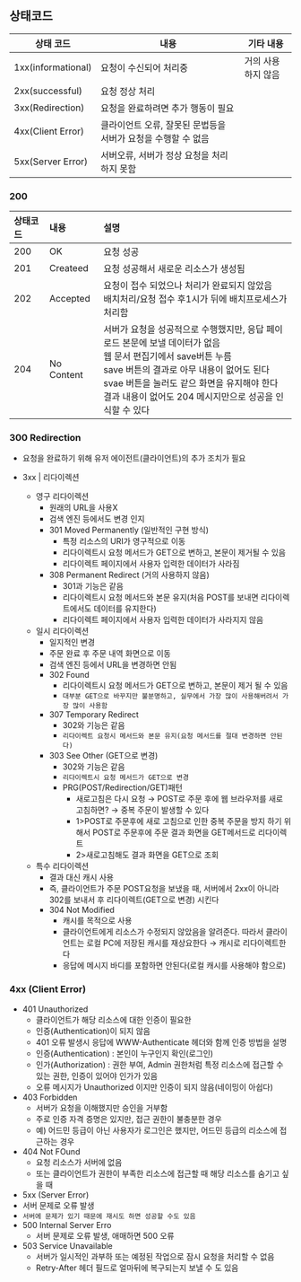 ## 상태코드

| 상태 코드              | 내용                                  | 기타 내용      |
|--------------------|-------------------------------------|------------|
| 1xx(informational) | 요청이 수신되어 처리중                        | 거의 사용하지 않음 |
| 2xx(successful)    | 요청 정상 처리                            |            |
| 3xx(Redirection)   | 요청을 완료하려면 추가 행동이 필요                 |            |
| 4xx(Client Error)  | 클라이언트 오류, 잘못된 문법등을 서버가 요청을 수행할 수 없음 |            |
| 5xx(Server Error)  | 서버오류, 서버가 정상 요청을 처리하지 못함            |            |

### 200

| 상태코드 | 내용         | 설명                                                                                                                                                                         |
|:-----|:-----------|:---------------------------------------------------------------------------------------------------------------------------------------------------------------------------|
| 200  | OK         | 요청 성공                                                                                                                                                                      |
| 201  | Createed   | 요청 성공해서 새로운 리소스가 생성됨                                                                                                                                                       |
| 202  | Accepted   | 요청이 접수 되었으나 처리가 완료되지 않았음</br>배치처리/요청 접수 후1시가 뒤에 배치프로세스가 처리함                                                                                                                |
| 204  | No Content | 서버가 요청을 성공적으로 수행했지만, 응답 페이로드 본문에 보낼 데이터가 없음</br>웹 문서 편집기에서 save버튼 누름</br>save 버튼의 결과로 아무 내용이 없어도 된다</br>svae 버튼을 눌러도 같으 화면을 유지해야 한다</br>결과 내용이 없어도 204 메시지만으로 성공을 인식할 수 있다 |

### 300 Redirection

- 요청을 완료하기 위해 유저 에이전트(클라이언트)의 추가 조치가 필요

- 3xx | 리다이렉션
    - 영구 리다이렉션
        - 원래의 URL을 사용X
        - 검색 엔진 등에서도 변경 인지
        - 301 Moved Permanently (일반적인 구현 방식)
            - 특정 리소스의 URI가 영구적으로 이동
            - 리다이렉트시 요청 메서드가 GET으로 변하고, 본문이 제거될 수 있음
            - 리다이렉트 페이지에서 사용자 입력한 데이터가 사라짐
        - 308 Permanent Redirect (거의 사용하지 않음)
            - 301과 기능은 같음
            - 리다이렉트시 요청 메서드와 본문 유지(처음 POST를 보내면 리다이렉트에서도 데이터를 유지한다)
            - 리다이렉트 페이지에서 사용자 입력한 데이터가 사라지지 않음
    - 일시 리다이렉션
        - 일지적인 변경
        - 주문 완료 후 주문 내역 화면으로 이동
        - 검색 엔진 등에서 URL을 변경하면 안됨
        - 302 Found
            - 리다이렉트시 요청 메서드가 GET으로 변하고, 본문이 제거 될 수 있음
            - `대부분 GET으로 바꾸지만 불분명하고, 실무에서 가장 많이 사용해버려서 가장 많이 사용함`
        - 307 Temporary Redirect
            - 302와 기능은 같음
            - `리다이렉트 요청시 메서드와 본문 유지(요청 메서드를 절대 변경하면 안된다)`
        - 303 See Other (GET으로 변경)
            - 302와 기능은 같음
            - `리다이렉트시 요청 메서드가 GET으로 변경`
            - PRG(POST/Redirection/GET)패턴
                - 새로고침은 다시 요청 &rarr; POST로 주문 후에 웹 브라우저를 새로 고침하면? &rarr; 중복 주문이 발생할 수 있다
                - 1>POST로 주문후에 새로 고침으로 인한 중복 주문을 방지 하기 위해서 POST로 주문후에 주문 결과 화면을 GET메서드로 리다이렉트
                - 2>새로고침해도 결과 화면을 GET으로 조회
    - 특수 리다이렉션
        - 결과 대신 캐시 사용
        - 즉, 클라이언트가 주문 POST요청을 보냈을 때, 서버에서 2xx이 아니라 302를 보내서 후 리다이렉트(GET으로 변경) 시킨다
        - 304 Not Modified
            - 캐시를 목적으로 사용
            - 클라이언트에게 리소스가 수정되지 않았음을 알려준다. 따라서 클라이언트는 로컬 PC에 저장된 캐시를 재상요한다 &rarr; 캐시로 리다이렉트한다
            - 응답에 메시지 바디를 포함하면 안된다(로컬 캐시를 사용해야 함으로)

### 4xx (Client Error)

- 401 Unauthorized
    - 클라이언트가 해당 리소스에 대한 인증이 필요한
    - 인증(Authentication)이 되지 않음
    - 401 오류 발생시 응답에 WWW-Authenticate 헤더와 함께 인증 방법을 설명
    - 인증(Authentication) : 본인이 누구인지 확인(로그인)
    - 인가(Authorization) : 권한 부여, Admin 권한처럼 특정 리소스에 접근할 수 있는 권한, 인증이 있어야 인가가 있음
    - 오류 메시지가 Unauthorized 이지만 인증이 되지 않음(네이밍이 아쉽다)
- 403 Forbidden
    - 서버가 요청을 이해했지만 승인을 거부함
    - 주로 인증 자격 증명은 있지만, 접근 권한이 불충분한 경우
    - 예) 어드민 등급이 아닌 사용자가 로그인은 했지만, 어드민 등급의 리소스에 접근하는 경우
- 404 Not FOund
    - 요청 리소스가 서버에 없음
    - 또는 클라이언트가 권한이 부족한 리소스에 접근할 때 해당 리소스를 숨기고 싶을 때
- 5xx (Server Error)
- 서버 문제로 오류 발생
- `서버에 문제가 있기 때문에 재시도 하면 성공할 수도 있음`
- 500 Internal Server Erro
    - 서버 문제로 오류 발생, 애매하면 500 오류
- 503 Service Unavailable
    - 서버가 일시적인 과부하 또는 예정된 작업으로 잠시 요청을 처리할 수 없음
    - Retry-After 헤더 필드로 얼마뒤에 복구되는지 보낼 수 도 있음
